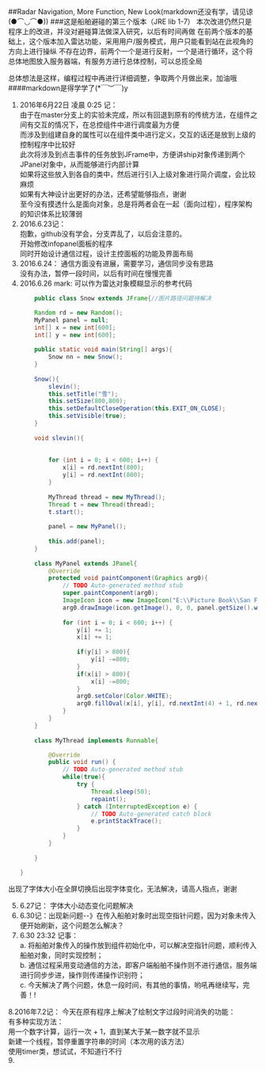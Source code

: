 ##Radar Navigation, More Function, New Look(markdown还没有学，请见谅(●⌒◡⌒●))
###这是船舶避碰的第三个版本（JRE lib 1-7）
本次改进仍然只是程序上的改进，并没对避碰算法做深入研究，以后有时间再做
在前两个版本的基础上，这个版本加入雷达功能，采用用户/服务模式，用户只能看到站在此视角的方向上进行操纵
不存在边界，前两个一个是进行反射，一个是进行循环，这个将总体地图放入服务器端，有服务方进行总体控制，可以总揽全局


总体想法是这样，编程过程中再进行详细调整，争取两个月做出来，加油哦  
####markdown是得学学了(*￣︶￣)y

1. 2016年6月22日  凌晨 0:25 记：  
	由于在master分支上的实验未完成，所以有回退到原有的传统方法，在组件之间有交互的情况下，在总控组件中进行调度最为方便  
	而涉及到组建自身的属性可以在组件类中进行定义，交互的话还是放到上级的控制程序中比较好  
	此次将涉及到点击事件的任务放到JFrame中，方便讲ship对象传递到两个JPanel对象中，从而能够进行内部计算  
	如果将这些放入到各自的类中，然后进行引入上级对象进行简介调度，会比较麻烦  
	如果有大神设计出更好的办法，还希望能够指点，谢谢  
	至今没有摸透什么是面向对象，总是将两者会在一起（面向过程），程序架构的知识体系比较薄弱  
2. 2016.6.23记：  
	抱歉，github没有学会，分支弄乱了，以后会注意的。  
	开始修改infopanel面板的程序  
	同时开始设计通信过程，设计主控面板的功能及界面布局  
3. 2016.6.24： 通信方面没有进展，需要学习，通信同步没有思路  
没有办法，暂停一段时间，以后有时间在慢慢完善  
4. 2016.6.26 mark:  可以作为雷达对象模糊显示的参考代码
	```java
		public class Snow extends JFrame{//图片路径问题待解决
	
		Random rd = new Random();
		MyPanel panel = null;
		int[] x = new int[600];
		int[] y = new int[600];
		
		public static void main(String[] args){
			Snow nn = new Snow();
		}
		
		Snow(){
			slevin();
			this.setTitle("雪");
			this.setSize(800,800);
			this.setDefaultCloseOperation(this.EXIT_ON_CLOSE);
			this.setVisible(true);
		}
		
		void slevin(){
			
			
			for (int i = 0; i < 600; i++) {
				x[i] = rd.nextInt(800);
				y[i] = rd.nextInt(800);
			}
			
			MyThread thread = new MyThread();
			Thread t = new Thread(thread);
			t.start();
			
			panel = new MyPanel();
			
			this.add(panel);
		}
		
		class MyPanel extends JPanel{
			@Override
			protected void paintComponent(Graphics arg0){
				// TODO Auto-generated method stub
				super.paintComponent(arg0);
				ImageIcon icon = new ImageIcon("E:\\Picture Book\\San Francisco.jpg");//图片的问题，待解决
				arg0.drawImage(icon.getImage(), 0, 0, panel.getSize().width,panel.getSize().height,panel);
				
				for (int i = 0; i < 600; i++) {
					y[i] += 1;
					x[i] += 1;
					
					if(y[i] > 800){
						y[i] -=800;
					}
					if(x[i] > 800){
						x[i] -=800;
					}
					arg0.setColor(Color.WHITE);
					arg0.fillOval(x[i], y[i], rd.nextInt(4) + 1, rd.nextInt(4) + 1);
				}
			}
		}
		
		class MyThread implements Runnable{
	
			@Override
			public void run() {
				// TODO Auto-generated method stub
				while(true){
					try {
						Thread.sleep(50);
						repaint();
					} catch (InterruptedException e) {
						// TODO Auto-generated catch block
						e.printStackTrace();
					}
				}
			}
			
		}
	
	}
	```
出现了字体大小在全屏切换后出现字体变化，无法解决，请高人指点，谢谢    

5. 6.27记： 字体大小动态变化问题解决    
6. 6.30记：出现新问题--》在传入船舶对象时出现空指针问题，因为对象未传入便开始刷新，这个问题怎么解决？  
7. 6.30 23:32 记事：    
	a. 将船舶对象传入的操作放到组件初始化中，可以解决空指针问题，顺利传入船舶对象，同时实现控制；    
	b. 通信过程采用变动通信的方法，即客户端船舶不操作则不进行通信，服务端进行同步步进，操作则传递操作识别符；    
	c. 今天解决了两个问题，休息一段时间，有其他的事情，哟吼再继续写，完善！!  

8.2016年7.2记：  今天在原有程序上解决了绘制文字过段时间消失的功能：  
    有多种实现方法：  
    用一个数字计算，运行一次 + 1，直到某大于某一数字就不显示  
    新建一个线程，暂停重置字符串的时间（本次用的该方法）  
    使用timer类，想试试，不知道行不行  
9. 
